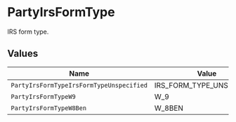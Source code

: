 # PartyIrsFormType

IRS form type.


## Values

| Name                                     | Value                                    |
| ---------------------------------------- | ---------------------------------------- |
| `PartyIrsFormTypeIrsFormTypeUnspecified` | IRS_FORM_TYPE_UNSPECIFIED                |
| `PartyIrsFormTypeW9`                     | W_9                                      |
| `PartyIrsFormTypeW8Ben`                  | W_8BEN                                   |